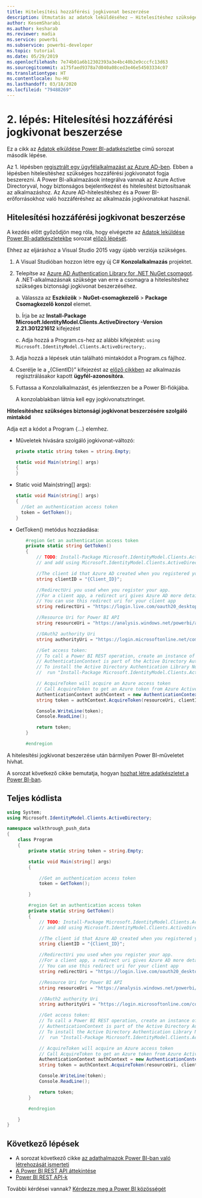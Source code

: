 ```yaml
---
title: Hitelesítési hozzáférési jogkivonat beszerzése
description: Útmutatás az adatok leküldéséhez – Hitelesítéshez szükséges hozzáférési jogkivonat beszerzése
author: KesemSharabi
ms.author: kesharab
ms.reviewer: madia
ms.service: powerbi
ms.subservice: powerbi-developer
ms.topic: tutorial
ms.date: 05/29/2019
ms.openlocfilehash: 7e74b01a6b12302393a3e4bc40b2e9cccfc13d63
ms.sourcegitcommit: a175faed9378a7d040a08ced3e46e54503334c07
ms.translationtype: HT
ms.contentlocale: hu-HU
ms.lasthandoff: 03/18/2020
ms.locfileid: "79488269"
---
```

# <a name="step-2-get-an-authentication-access-token"></a>2\. lépés: Hitelesítési hozzáférési jogkivonat beszerzése

Ez a cikk az [Adatok elküldése Power BI-adatkészletbe](walkthrough-push-data.md) című sorozat második lépése.

Az 1. lépésben [regisztrált egy ügyfélalkalmazást az Azure AD-ben](../embedded/register-app.md). Ebben a lépésben hitelesítéshez szükséges hozzáférési jogkivonatot fogja beszerezni. A Power BI-alkalmazások integrálva vannak az Azure Active Directoryval, hogy biztonságos bejelentkezést és hitelesítést biztosítsanak az alkalmazáshoz. Az Azure AD-hitelesítéshez és a Power BI-erőforrásokhoz való hozzáféréshez az alkalmazás jogkivonatokat használ.

## <a name="get-an-authentication-access-token"></a>Hitelesítési hozzáférési jogkivonat beszerzése

A kezdés előtt győződjön meg róla, hogy elvégezte az [Adatok leküldése Power BI-adatkészletekbe](walkthrough-push-data.md) sorozat [előző lépését](../embedded/register-app.md). 

Ehhez az eljáráshoz a Visual Studio 2015 vagy újabb verziója szükséges.

1. A Visual Studióban hozzon létre egy új C# **Konzolalkalmazás** projektet.

2. Telepítse az [Azure AD Authentication Library for .NET NuGet csomagot](https://www.nuget.org/packages/Microsoft.IdentityModel.Clients.ActiveDirectory/2.22.302111727). A .NET-alkalmazásnak szüksége van erre a csomagra a hitelesítéshez szükséges biztonsági jogkivonat beszerzéséhez. 

     a. Válassza az **Eszközök** > **NuGet-csomagkezelő** > **Package Csomagkezelő konzol** elemet.

     b. Írja be az **Install-Package Microsoft.IdentityModel.Clients.ActiveDirectory -Version 2.21.301221612** kifejezést

     c. Adja hozzá a Program.cs-hez az alábbi kifejezést: `using Microsoft.IdentityModel.Clients.ActiveDirectory;`.

3. Adja hozzá a lépések után található mintakódot a Program.cs fájlhoz.

4. Cserélje le a „{ClientID}” kifejezést az [előző cikkben](../embedded/register-app.md) az alkalmazás regisztrálásakor kapott **ügyfél-azonosítóra**.

5. Futtassa a Konzolalkalmazást, és jelentkezzen be a Power BI-fiókjába. 

   A konzolablakban látnia kell egy jogkivonatsztringet.

**Hitelesítéshez szükséges biztonsági jogkivonat beszerzésére szolgáló mintakód**

Adja ezt a kódot a Program {...} elemhez.

* Műveletek hívására szolgáló jogkivonat-változó: 
  
  ```csharp
  private static string token = string.Empty;
  
  static void Main(string[] args)
  {
  }
  ```
* Static void Main(string[] args):
  
  ```csharp
  static void Main(string[] args)
  {
    //Get an authentication access token
    token = GetToken();
  }
  ```
* GetToken() metódus hozzáadása:

```csharp
       #region Get an authentication access token
       private static string GetToken()
       {
           // TODO: Install-Package Microsoft.IdentityModel.Clients.ActiveDirectory -Version 2.21.301221612
           // and add using Microsoft.IdentityModel.Clients.ActiveDirectory

           //The client id that Azure AD created when you registered your client app.
           string clientID = "{Client_ID}";

           //RedirectUri you used when you register your app.
           //For a client app, a redirect uri gives Azure AD more details on the application that it will authenticate.
           // You can use this redirect uri for your client app
           string redirectUri = "https://login.live.com/oauth20_desktop.srf";

           //Resource Uri for Power BI API
           string resourceUri = "https://analysis.windows.net/powerbi/api";

           //OAuth2 authority Uri
           string authorityUri = "https://login.microsoftonline.net/common/";

           //Get access token:
           // To call a Power BI REST operation, create an instance of AuthenticationContext and call AcquireToken
           // AuthenticationContext is part of the Active Directory Authentication Library NuGet package
           // To install the Active Directory Authentication Library NuGet package in Visual Studio,
           //  run "Install-Package Microsoft.IdentityModel.Clients.ActiveDirectory" from the nuget Package Manager Console.

           // AcquireToken will acquire an Azure access token
           // Call AcquireToken to get an Azure token from Azure Active Directory token issuance endpoint
           AuthenticationContext authContext = new AuthenticationContext(authorityUri);
           string token = authContext.AcquireToken(resourceUri, clientID, new Uri(redirectUri)).AccessToken;

           Console.WriteLine(token);
           Console.ReadLine();

           return token;
       }

       #endregion
```

A hitelesítési jogkivonat beszerzése után bármilyen Power BI-műveletet hívhat.

A sorozat következő cikke bemutatja, hogyan [hozhat létre adatkészletet a Power BI-ban](walkthrough-push-data-create-dataset.md).


## <a name="complete-code-listing"></a>Teljes kódlista

```csharp
using System;
using Microsoft.IdentityModel.Clients.ActiveDirectory;

namespace walkthrough_push_data
{
    class Program
    {
        private static string token = string.Empty;

        static void Main(string[] args)
        {

            //Get an authentication access token
            token = GetToken();

        }

        #region Get an authentication access token
        private static string GetToken()
        {
            // TODO: Install-Package Microsoft.IdentityModel.Clients.ActiveDirectory -Version 2.21.301221612
            // and add using Microsoft.IdentityModel.Clients.ActiveDirectory

            //The client id that Azure AD created when you registered your client app.
            string clientID = "{Client_ID}";

            //RedirectUri you used when you register your app.
            //For a client app, a redirect uri gives Azure AD more details on the application that it will authenticate.
            // You can use this redirect uri for your client app
            string redirectUri = "https://login.live.com/oauth20_desktop.srf";

            //Resource Uri for Power BI API
            string resourceUri = "https://analysis.windows.net/powerbi/api";

            //OAuth2 authority Uri
            string authorityUri = "https://login.microsoftonline.com/common/";

            //Get access token:
            // To call a Power BI REST operation, create an instance of AuthenticationContext and call AcquireToken
            // AuthenticationContext is part of the Active Directory Authentication Library NuGet package
            // To install the Active Directory Authentication Library NuGet package in Visual Studio,
            //  run "Install-Package Microsoft.IdentityModel.Clients.ActiveDirectory" from the nuget Package Manager Console.

            // AcquireToken will acquire an Azure access token
            // Call AcquireToken to get an Azure token from Azure Active Directory token issuance endpoint
            AuthenticationContext authContext = new AuthenticationContext(authorityUri);
            string token = authContext.AcquireToken(resourceUri, clientID, new Uri(redirectUri)).AccessToken;

            Console.WriteLine(token);
            Console.ReadLine();

            return token;
        }

        #endregion

    }
}
```



## <a name="next-steps"></a>Következő lépések

* A sorozat következő cikke [az adathalmazok Power BI-ban való létrehozását ismerteti](walkthrough-push-data-create-dataset.md)
* [A Power BI REST API áttekintése](overview-of-power-bi-rest-api.md)  
* [Power BI REST API-k](https://docs.microsoft.com/rest/api/power-bi/)  

További kérdései vannak? [Kérdezze meg a Power BI közösségét](https://community.powerbi.com/)